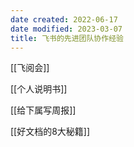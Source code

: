 ```yaml
---
date created: 2022-06-17
date modified: 2023-03-07
title: 飞书的先进团队协作经验
---
```


[[飞阅会]]

[[个人说明书]]

[[给下属写周报]]

[[好文档的8大秘籍]]
